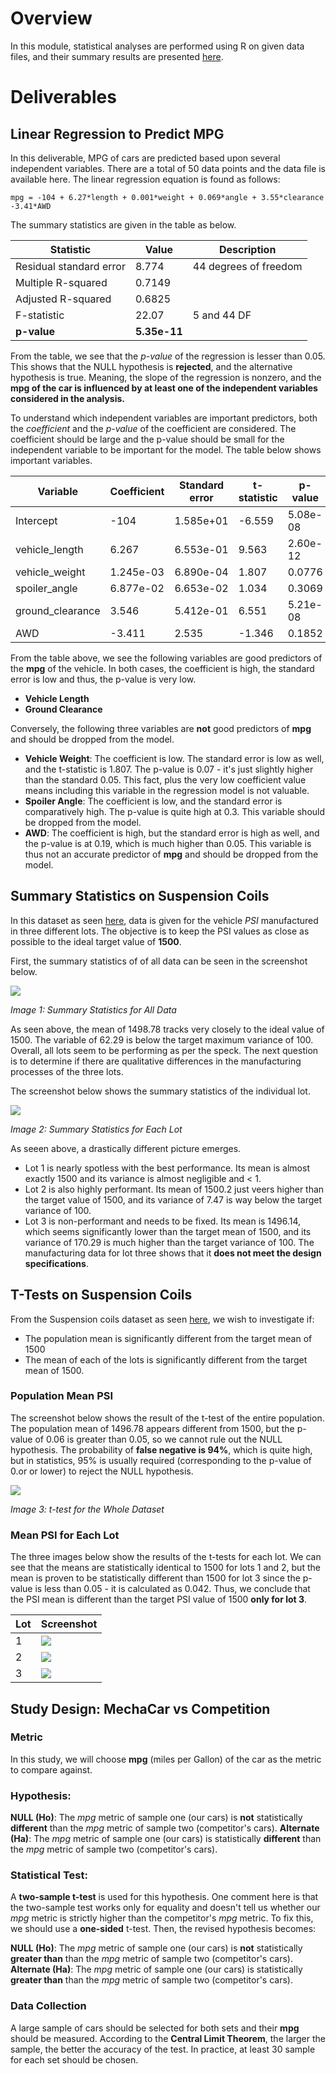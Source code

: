 # Overview

In this module, statistical analyses are performed using R on given data files, and their summary results are presented [here](MechaCar_mpg.csv).

# Deliverables

## Linear Regression to Predict MPG

In this deliverable, MPG of cars are predicted based upon several independent variables. There are a total of 50 data points and the data file is available here. The linear regression equation is found as follows:

```
mpg = -104 + 6.27*length + 0.001*weight + 0.069*angle + 3.55*clearance -3.41*AWD

```

The summary statistics are given in the table as below.

| Statistic | Value | Description |
| --------- | ----- | ----------- |
| Residual standard error | 8.774 | 44 degrees of freedom |
| Multiple R-squared | 0.7149 | |
| Adjusted R-squared | 0.6825 | |
| F-statistic | 22.07 | 5 and 44 DF |
| **p-value** | **5.35e-11** | |

From the table, we see that the *p-value* of the regression is lesser than 0.05. This shows that the NULL hypothesis is **rejected**, and the alternative hypothesis is true. Meaning, the slope of the regression is nonzero, and the **mpg of the car is influenced by at least one of the independent variables considered in the analysis.**

To understand which independent variables are important predictors, both the *coefficient* and the *p-value* of the coefficient are considered. The coefficient should be large and the p-value should be small for the independent variable to be important for the model. The table below shows important variables.

| Variable | Coefficient | Standard error | t-statistic | p-value | Is Important | 
| -------- | ----------- | -------------- | ----------- | ------- | ------------ |
| Intercept | -104 | 1.585e+01 | -6.559 | 5.08e-08 | **Yes** |
| vehicle_length | 6.267 |  6.553e-01 | 9.563 | 2.60e-12 | **Yes** |
| vehicle_weight | 1.245e-03 | 6.890e-04 | 1.807 | 0.0776 | **No** |  
| spoiler_angle | 6.877e-02 | 6.653e-02 | 1.034 | 0.3069 | **No** |   
| ground_clearance | 3.546 | 5.412e-01 | 6.551 | 5.21e-08 | **Yes** |
| AWD | -3.411 | 2.535 | -1.346 | 0.1852 | **No** |


From the table above, we see the following variables are good predictors of the **mpg** of the vehicle. In both cases, the coefficient is high, the standard error is low and thus, the p-value is very low.
* **Vehicle Length**
* **Ground Clearance**

Conversely, the following three variables are **not** good predictors of **mpg** and should be dropped from the model.
* **Vehicle Weight**: The coefficient is low. The standard error is low as well, and the t-statistic is 1.807. The p-value is 0.07 - it's just slightly higher than the standard 0.05. This fact, plus the very low coefficient value means including this variable in the regression model is not valuable.
* **Spoiler Angle**: The coefficient is low, and the standard error is comparatively high. The p-value is quite high at 0.3. This variable should be dropped from the model.
* **AWD**: The coefficient is high, but the standard error is high as well, and the p-value is at 0.19, which is much higher than 0.05. This variable is thus not an accurate predictor of **mpg** and should be dropped from the model.


## Summary Statistics on Suspension Coils

In this dataset as seen [here](Suspension_Coil.csv), data is given for the vehicle *PSI* manufactured in three different lots. The objective is to keep the PSI values as close as possible to the ideal target value of **1500**.

First, the summary statistics of of all data can be seen in the screenshot below.

![](deliverable2/img1.png)

*Image 1: Summary Statistics for All Data*

As seen above, the mean of 1498.78 tracks very closely to the ideal value of 1500. The variable of 62.29 is below the target maximum variance of 100. Overall, all lots seem to be performing as per the speck. The next question is to determine if there are qualitative differences in the manufacturing processes of the three lots.

The screenshot below shows the summary statistics of the individual lot.

![](deliverable2/img2.png)

*Image 2: Summary Statistics for Each Lot*

As seeen above, a drastically different picture emerges.

* Lot 1 is nearly spotless with the best performance. Its mean is almost exactly 1500 and its variance is almost negligible and < 1.
* Lot 2 is also highly performant. Its mean of 1500.2 just veers higher than the target value of 1500, and its variance of 7.47 is way below the target variance of 100.
* Lot 3 is non-performant and needs to be fixed. Its mean is 1496.14, which seems significantly lower than the target mean of 1500, and its variance of 170.29 is much higher than the target variance of 100. The manufacturing data for lot three shows that it **does not meet the design specifications**. 

## T-Tests on Suspension Coils

From the Suspension coils dataset as seen [here](Suspension_Coil.csv), we wish to investigate if:
* The population mean is significantly different from the target mean of 1500
* The mean of each of the lots is significantly different from the target mean of 1500.

### Population Mean PSI

The screenshot below shows the result of the t-test of the entire population. The population mean of 1496.78 appears different from 1500, but the p-value of 0.06 is greater than 0.05, so we cannot rule out the NULL hypothesis. The probability of **false negative is 94%**, which is quite high, but in statistics, 95% is usually required (corresponding to the p-value of 0.or or lower) to reject the NULL hypothesis.

![](deliverable3/img1.png)

*Image 3: t-test for the Whole Dataset*

### Mean PSI for Each Lot

The three images below show the results of the t-tests for each lot. We can see that the means are statistically identical to 1500 for lots 1 and 2, but the mean is proven to be statistically different than 1500 for lot 3 since the p-value is less than 0.05 - it is calculated as 0.042. Thus, we conclude that the PSI mean is different than the target PSI value of 1500 **only for lot 3**.

| Lot | Screenshot |
| ----- | ----- | 
| 1 | ![](deliverable3/img2.png) |
| 2 | ![](deliverable3/img3.png) |
| 3 | ![](deliverable3/img4.png) |

## Study Design: MechaCar vs Competition

### Metric

In this study, we will choose **mpg** (miles per Gallon) of the car as the metric to compare against.

### Hypothesis:

**NULL (Ho)**: The *mpg* metric of sample one (our cars) is **not** statistically **different** than the *mpg* metric of sample two (competitor's cars).
**Alternate (Ha)**: The *mpg* metric of sample one (our cars) is statistically **different** than the *mpg* metric of sample two (competitor's cars).

### Statistical Test:

A **two-sample t-test** is used for this hypothesis. One comment here is that the two-sample test works only for equality and doesn't tell us whether our *mpg* metric is strictly higher than the competitor's *mpg* metric. To fix this, we should use a **one-sided** t-test. Then, the revised hypothesis becomes:

**NULL (Ho)**: The *mpg* metric of sample one (our cars) is **not** statistically **greater than** than the *mpg* metric of sample two (competitor's cars).
**Alternate (Ha)**: The *mpg* metric of sample one (our cars) is statistically **greater than** than the *mpg* metric of sample two (competitor's cars).

### Data Collection

A large sample of cars should be selected for both sets and their **mpg** should be measured. According to the **Central Limit Theorem**, the larger the sample, the better the accuracy of the test. In practice, at least 30 sample for each set should be chosen.
